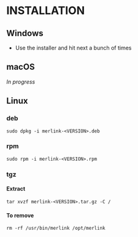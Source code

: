 # INSTALLATION
## Windows
* Use the installer and hit next a bunch of times
## macOS
*In progress*
## Linux
### deb
`sudo dpkg -i merlink-<VERSION>.deb`
### rpm
`sudo rpm -i merlink-<VERSION>.rpm`
### tgz
#### Extract
`tar xvzf merlink-<VERSION>.tar.gz -C /`
#### To remove
`rm -rf /usr/bin/merlink /opt/merlink`